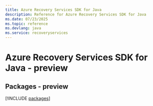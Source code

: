 ```yaml
---
title: Azure Recovery Services SDK for Java
description: Reference for Azure Recovery Services SDK for Java
ms.date: 07/23/2025
ms.topic: reference
ms.devlang: java
ms.service: recoveryservices
---
```

# Azure Recovery Services SDK for Java - preview
## Packages - preview
[!INCLUDE [packages](recovery-services-index.md)]